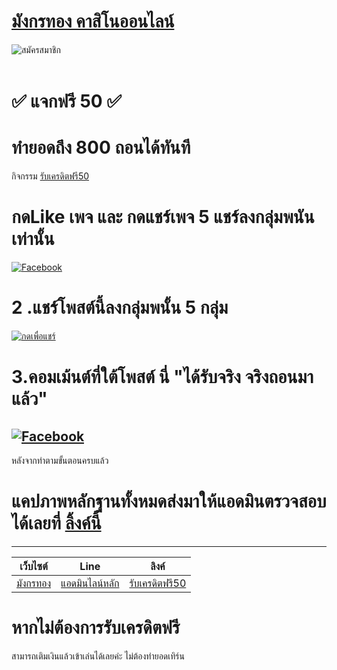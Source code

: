 # [มังกรทอง คาสิโนออนไลน์](#แล้วแคปภาพหลักฐานทั้งหมดส่งมาให้แอดมินตรวจสอบได้เลยที่-ลิ้งค์นี้httpslineep5yatqy)
![สมัครสมาชิก](https://raw.githubusercontent.com/mgtbetting/event_free/7d6ce316b5c39a5a0c94b78e5b5e2a6f701a96bb/register.gif)  
<br>
# ✅    แจกฟรี 50    ✅   
# ทำยอดถึง 800 ถอนได้ทันที  

  กิจกรรม [รับเครดิตฟรี50](https://liff.line.me/1657529204-jKw3wJMB)  
#  กดLike เพจ และ กดแชร์เพจ 5 แชร์ลงกลุ่มพนันเท่านั้น  
[![Facebook](https://img.shields.io/badge/Facebook-1877F2?style=for-the-badge&logo=facebook&logoColor=white)](https://www.facebook.com/profile.php?id=100086126003211)  
# 2 .แชร์โพสต์นี้ลงกลุ่มพนั้น 5 กลุ่ม     
[![กดเพื่อแชร์](https://img.shields.io/badge/Facebook-1877F2?style=for-the-badge&logo=facebook&logoColor=white)](https://m.facebook.com/story.php?story_fbid=pfbid07wMgnQ7iB9Kg2CdXfmL91FYpBBWfxPKyGsCpceqaVcAfKSfrD5Ek3FXt6c68fcCNl&id=100086126003211)  <br>
# 3.คอมเม้นต์ที่ใต้โพสต์ นี่ "ได้รับจริง จริงถอนมาแล้ว"
 [![Facebook](https://img.shields.io/badge/Facebook-1877F2?style=for-the-badge&logo=facebook&logoColor=white)](https://m.facebook.com/story.php?story_fbid=pfbid07wMgnQ7iB9Kg2CdXfmL91FYpBBWfxPKyGsCpceqaVcAfKSfrD5Ek3FXt6c68fcCNl&id=100086126003211)
---

 หลังจากทำตามขั้นตอนครบแล้ว  
  # แคปภาพหลักฐานทั้งหมดส่งมาให้แอดมินตรวจสอบได้เลยที่ [ลิ้งค์นี้](https://lin.ee/XKl1PR2)

---

| เว็บไซต์ | Line | ลิงค์ |
|:--:|:--:|:--:| 
|  [มังกรทอง](https://manggonthong.com/)| [แอดมินไลน์หลัก](https://liff.line.me/1645278921-kWRPP32q/?accountId=manggonthong) | [รับเครดิตฟรี50](https://liff.line.me/1657529204-jKw3wJMB) | เพียงคอมเมนต์ที่ [ไปที่โพสต์กิจกรรม](https://m.facebook.com/story.php?story_fbid=pfbid07wMgnQ7iB9Kg2CdXfmL91FYpBBWfxPKyGsCpceqaVcAfKSfrD5Ek3FXt6c68fcCNl&id=100086126003211)    
# หากไม่ต้องการรับเครดิตฟรี  
สามารถเติมเงินแล้วเข้าเล่นได้เลยค่ะ ไม่ต้องทำยอดเทิร์น 
